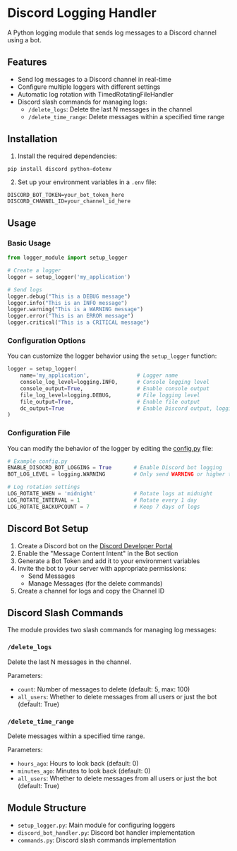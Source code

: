 # Discord Logging Handler

A Python logging module that sends log messages to a Discord channel using a bot.

## Features

- Send log messages to a Discord channel in real-time
- Configure multiple loggers with different settings
- Automatic log rotation with TimedRotatingFileHandler
- Discord slash commands for managing logs:
  - `/delete_logs`: Delete the last N messages in the channel
  - `/delete_time_range`: Delete messages within a specified time range

## Installation

1. Install the required dependencies:

```bash
pip install discord python-dotenv
```

2. Set up your environment variables in a `.env` file:

```
DISCORD_BOT_TOKEN=your_bot_token_here
DISCORD_CHANNEL_ID=your_channel_id_here
```

## Usage

### Basic Usage

```python
from logger_module import setup_logger

# Create a logger
logger = setup_logger('my_application')

# Send logs
logger.debug("This is a DEBUG message")
logger.info("This is an INFO message")
logger.warning("This is a WARNING message")
logger.error("This is an ERROR message")
logger.critical("This is a CRITICAL message")
```

### Configuration Options

You can customize the logger behavior using the `setup_logger` function:

```python
logger = setup_logger(
    name='my_application',               # Logger name
    console_log_level=logging.INFO,      # Console logging level
    console_output=True,                 # Enable console output
    file_log_level=logging.DEBUG,        # File logging level
    file_output=True,                    # Enable file output
    dc_output=True                       # Enable Discord output, logging level configured in [config.py](../config.py).
)
```

### Configuration File

You can modify the behavior of the logger by editing the [config.py](../config.py) file:

```python
# Example config.py
ENABLE_DISOCRD_BOT_LOGGING = True       # Enable Discord bot logging
BOT_LOG_LEVEL = logging.WARNING         # Only send WARNING or higher to Discord

# Log rotation settings
LOG_ROTATE_WHEN = 'midnight'            # Rotate logs at midnight
LOG_ROTATE_INTERVAL = 1                 # Rotate every 1 day
LOG_ROTATE_BACKUPCOUNT = 7              # Keep 7 days of logs
```

## Discord Bot Setup

1. Create a Discord bot on the [Discord Developer Portal](https://discord.com/developers/applications)
2. Enable the "Message Content Intent" in the Bot section
3. Generate a Bot Token and add it to your environment variables
4. Invite the bot to your server with appropriate permissions:
   - Send Messages
   - Manage Messages (for the delete commands)
5. Create a channel for logs and copy the Channel ID

## Discord Slash Commands

The module provides two slash commands for managing log messages:

### `/delete_logs`

Delete the last N messages in the channel.

Parameters:
- `count`: Number of messages to delete (default: 5, max: 100)
- `all_users`: Whether to delete messages from all users or just the bot (default: True)

### `/delete_time_range`

Delete messages within a specified time range.

Parameters:
- `hours_ago`: Hours to look back (default: 0)
- `minutes_ago`: Minutes to look back (default: 0)
- `all_users`: Whether to delete messages from all users or just the bot (default: True)

## Module Structure

- `setup_logger.py`: Main module for configuring loggers
- `discord_bot_handler.py`: Discord bot handler implementation
- `commands.py`: Discord slash commands implementation
